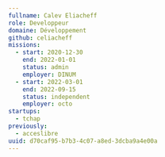 ```yaml
---
fullname: Calev Eliacheff
role: Developpeur
domaine: Développement
github: celiacheff
missions:
  - start: 2020-12-30
    end: 2022-01-01
    status: admin
    employer: DINUM
  - start: 2022-03-01
    end: 2022-09-15
    status: independent
    employer: octo
startups:
  - tchap
previously:
  - acceslibre
uuid: d70caf95-b7b3-4c07-a8ed-3dcba9a4e00a
---
```

